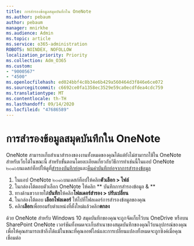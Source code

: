 ```yaml
---
title: การสำรองข้อมูลสมุดบันทึกใน OneNote
ms.author: pebaum
author: pebaum
manager: mnirkhe
ms.audience: Admin
ms.topic: article
ms.service: o365-administration
ROBOTS: NOINDEX, NOFOLLOW
localization_priority: Priority
ms.collection: Adm_O365
ms.custom:
- "9000567"
- "4500"
ms.openlocfilehash: ed024bbf4c8b34e6b429a560464d3f846e6ce072
ms.sourcegitcommit: c6692ce0fa1358ec3529e59ca0ecdfdea4cdc759
ms.translationtype: MT
ms.contentlocale: th-TH
ms.lasthandoff: 09/14/2020
ms.locfileid: "47686589"
---
```

# <a name="backup-notebooks-in-onenote"></a>การสำรองข้อมูลสมุดบันทึกใน OneNote

OneNote สามารถเก็บสำเนาสำรองของงานทั้งหมดของคุณได้แต่ยังไม่สามารถใช้ใน OneNote สำหรับเว็บได้ในขณะนี้ สำหรับขั้นตอนโดยละเอียดเกี่ยวกับวิธีการทำเช่นนี้ในแอป OneNote ๒๐๑๖บนเดสก์ท็อปให้ดูที่[สำรองบันทึกย่อ](https://support.office.com/article/back-up-notes-f58b34b0-611d-435e-87fa-7942a1767af4#id0eaabaaa=2016,_2013,_2010)และ[คืนค่าบันทึกย่อจากการสำรองข้อมูล](https://support.microsoft.com/office/5daf9cb0-6769-4998-a5de-f044fdd0d831)

1. ในแอป OneNote ๒๐๑๖บนเดสก์ท็อปให้คลิก**ตัวเลือก > ไฟล์**
2. ในกล่องโต้ตอบตัวเลือก OneNote ให้คลิก ** บันทึกการสำรองข้อมูล & **
3. ทางด้านขวาภายใต้**บันทึก**ให้คลิก**โฟลเดอร์สำรอง > ปรับเปลี่ยน**
4. ในกล่องโต้ตอบ **เลือกโฟลเดอร์** ให้ไปที่โฟลเดอร์การสำรองข้อมูลของคุณ
5. คลิก**เลือก**เพื่อยอมรับตำแหน่งที่ตั้งใหม่แล้วคลิก**ตกลง**

ด้วย OneNote สำหรับ Windows 10 สมุดบันทึกของคุณจะถูกจัดเก็บไว้บน OneDrive หรือบน SharePoint OneNote เวอร์ชันทั้งหมดจะเก็บสำเนาของสมุดบันทึกของคุณไว้บนอุปกรณ์ของคุณเพื่อให้คุณสามารถเข้าถึงได้แม้ในขณะที่คุณออฟไลน์และการเปลี่ยนแปลงทั้งหมดจะถูกซิงค์เมื่อคุณเชื่อมต่อ
